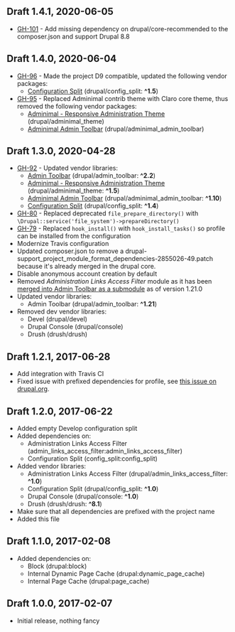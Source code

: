 ## Draft 1.4.1, 2020-06-05

- [GH-101](https://github.com/lemberg/draft/issues/101) - Add missing dependency on drupal/core-recommended to the composer.json and support Drupal 8.8


## Draft 1.4.0, 2020-06-04

- [GH-96](https://github.com/lemberg/draft/issues/96) - Made the project D9 compatible, updated the following vendor packages:
    * [Configuration Split](https://www.drupal.org/project/config_split) (drupal/config_split: **^1.5**)
- [GH-95](https://github.com/lemberg/draft/issues/95) - Replaced Adminimal contrib theme with Claro core theme, thus removed the following vendor packages:
    * [Adminimal - Responsive Administration Theme](https://www.drupal.org/project/adminimal_theme) (drupal/adminimal_theme)
    * [Adminimal Admin Toolbar](https://www.drupal.org/project/adminimal_admin_toolbar) (drupal/adminimal_admin_toolbar)

## Draft 1.3.0, 2020-04-28

- [GH-92](https://github.com/lemberg/draft/issues/92) - Updated vendor libraries:
    * [Admin Toolbar](https://www.drupal.org/project/admin_toolbar) (drupal/admin_toolbar: **^2.2**)
    * [Adminimal - Responsive Administration Theme](https://www.drupal.org/project/adminimal_theme) (drupal/adminimal_theme: **^1.5**)
    * [Adminimal Admin Toolbar](https://www.drupal.org/project/adminimal_admin_toolbar) (drupal/adminimal_admin_toolbar: **^1.10**)
    * [Configuration Split](https://www.drupal.org/project/config_split) (drupal/config_split: **^1.4**)
- [GH-80](https://github.com/lemberg/draft/issues/80) - Replaced deprecated `file_prepare_directory()` with `\Drupal::service('file_system')->prepareDirectory()`
- [GH-79](https://github.com/lemberg/draft/issues/79) - Replaced `hook_install()` with `hook_install_tasks()` so profile can be installed from the configuration
- Modernize Travis configuration
- Updated composer.json to remove a drupal-support_project_module_format_dependencies-2855026-49.patch because it's already merged in the drupal core.
- Disable anonymous account creation by default
- Removed *Administration Links Access Filter* module as it has been [merged into Admin Toolbar as a submodule](https://www.drupal.org/project/admin_toolbar/issues/2919346) as of version 1.21.0
- Updated vendor libraries:
    * Admin Toolbar (drupal/admin_toolbar: **^1.21**)
- Removed dev vendor libraries:
    * Devel (drupal/devel)
    * Drupal Console (drupal/console)
    * Drush (drush/drush)

## Draft 1.2.1, 2017-06-28

- Add integration with Travis CI
- Fixed issue with prefixed dependencies for profile, see [this issue on drupal.org](https://www.drupal.org/node/2855026).

## Draft 1.2.0, 2017-06-22

- Added empty Develop configuration split
- Added dependencies on:
    * Administration Links Access Filter (admin_links_access_filter:admin_links_access_filter)
    * Configuration Split (config_split:config_split)
- Added vendor libraries:
    * Administration Links Access Filter (drupal/admin_links_access_filter: **^1.0**)
    * Configuration Split (drupal/config_split: **^1.0**)
    * Drupal Console (drupal/console: **^1.0**)
    * Drush (drush/drush: **^8.1**)
- Make sure that all dependencies are prefixed with the project name
- Added this file

## Draft 1.1.0, 2017-02-08

- Added dependencies on:
    * Block (drupal:block)
    * Internal Dynamic Page Cache (drupal:dynamic_page_cache)
    * Internal Page Cache (drupal:page_cache)

## Draft 1.0.0, 2017-02-07

- Initial release, nothing fancy
